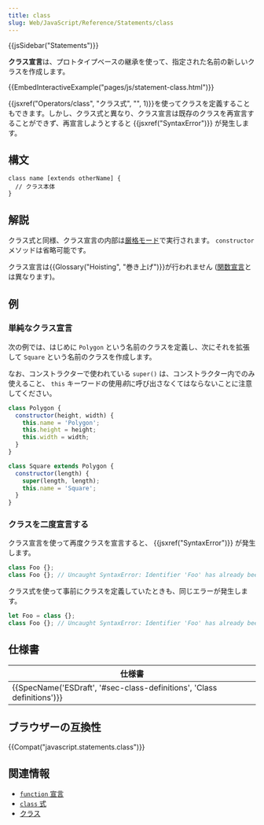 ```yaml
---
title: class
slug: Web/JavaScript/Reference/Statements/class
---
```

{{jsSidebar("Statements")}}

**クラス宣言**は、プロトタイプベースの継承を使って、指定された名前の新しいクラスを作成します。

{{EmbedInteractiveExample("pages/js/statement-class.html")}}

{{jsxref("Operators/class", "クラス式", "", 1)}}を使ってクラスを定義することもできます。しかし、クラス式と異なり、クラス宣言は既存のクラスを再宣言することができず、再宣言しようとすると {{jsxref("SyntaxError")}} が発生します。

## 構文

```
class name [extends otherName] {
  // クラス本体
}
```

## 解説

クラス式と同様、クラス宣言の内部は[厳格モード](/ja/docs/Web/JavaScript/Reference/Strict_mode)で実行されます。 `constructor` メソッドは省略可能です。

クラス宣言は{{Glossary("Hoisting", "巻き上げ")}}が行われません ([関数宣言](/ja/docs/Web/JavaScript/Reference/Statements/function)とは異なります)。

## 例

### 単純なクラス宣言

次の例では、はじめに `Polygon` という名前のクラスを定義し、次にそれを拡張して `Square` という名前のクラスを作成します。

なお、コンストラクターで使われている `super()` は、コンストラクター内でのみ使えること、 `this` キーワードの使用*前*に呼び出さなくてはならないことに注意してください。

```js
class Polygon {
  constructor(height, width) {
    this.name = 'Polygon';
    this.height = height;
    this.width = width;
  }
}

class Square extends Polygon {
  constructor(length) {
    super(length, length);
    this.name = 'Square';
  }
}
```

### クラスを二度宣言する

クラス宣言を使って再度クラスを宣言すると、 {{jsxref("SyntaxError")}} が発生します。

```js example-bad
class Foo {};
class Foo {}; // Uncaught SyntaxError: Identifier 'Foo' has already been declared
```

クラス式を使って事前にクラスを定義していたときも、同じエラーが発生します。

```js example-bad
let Foo = class {};
class Foo {}; // Uncaught SyntaxError: Identifier 'Foo' has already been declared
```

## 仕様書

| 仕様書                                                                                       |
| -------------------------------------------------------------------------------------------- |
| {{SpecName('ESDraft', '#sec-class-definitions', 'Class definitions')}} |

## ブラウザーの互換性

{{Compat("javascript.statements.class")}}

## 関連情報

- [`function` 宣言](/ja/docs/Web/JavaScript/Reference/Statements/function)
- [`class` 式](/ja/docs/Web/JavaScript/Reference/Operators/class)
- [クラス](/ja/docs/Web/JavaScript/Reference/Classes)
